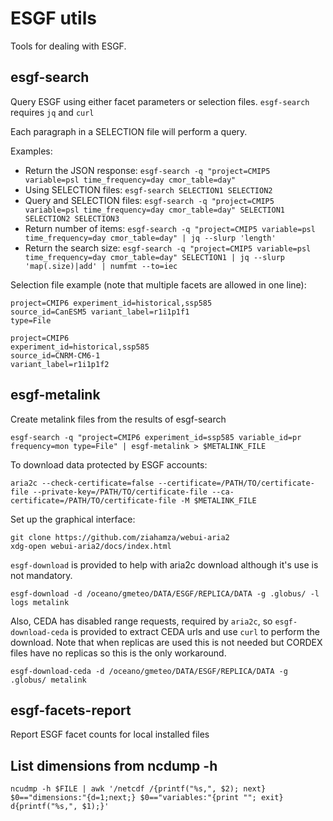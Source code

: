# ESGF utils

Tools for dealing with ESGF.

## esgf-search

Query ESGF using either facet parameters or selection files. `esgf-search` requires `jq` and `curl`

Each paragraph in a SELECTION file will perform a query.

Examples:

- Return the JSON response: `esgf-search -q "project=CMIP5 variable=psl time_frequency=day cmor_table=day"`
- Using SELECTION files: `esgf-search SELECTION1 SELECTION2`
- Query and SELECTION files: `esgf-search -q "project=CMIP5 variable=psl time_frequency=day cmor_table=day" SELECTION1 SELECTION2 SELECTION3`
- Return number of items: `esgf-search -q "project=CMIP5 variable=psl time_frequency=day cmor_table=day" | jq --slurp 'length'`
- Return the search size: `esgf-search -q "project=CMIP5 variable=psl time_frequency=day cmor_table=day" SELECTION1 | jq --slurp 'map(.size)|add' | numfmt --to=iec`

Selection file example (note that multiple facets are allowed in one line):

```
project=CMIP6 experiment_id=historical,ssp585
source_id=CanESM5 variant_label=r1i1p1f1
type=File

project=CMIP6
experiment_id=historical,ssp585
source_id=CNRM-CM6-1
variant_label=r1i1p1f2
```

## esgf-metalink

Create metalink files from the results of esgf-search

`esgf-search -q "project=CMIP6 experiment_id=ssp585 variable_id=pr frequency=mon type=File" | esgf-metalink > $METALINK_FILE`

To download data protected by ESGF accounts:

`
aria2c --check-certificate=false --certificate=/PATH/TO/certificate-file --private-key=/PATH/TO/certificate-file --ca-certificate=/PATH/TO/certificate-file -M $METALINK_FILE
`

Set up the graphical interface:

```
git clone https://github.com/ziahamza/webui-aria2
xdg-open webui-aria2/docs/index.html
```

`esgf-download` is provided to help with aria2c download although it's use is not mandatory.

```
esgf-download -d /oceano/gmeteo/DATA/ESGF/REPLICA/DATA -g .globus/ -l logs metalink
```

Also, CEDA has disabled range requests, required by `aria2c`, so `esgf-download-ceda` is provided to extract CEDA urls and use `curl` to perform the download. Note that when replicas are used this is not needed but CORDEX files have no replicas so this is the only workaround.

```
esgf-download-ceda -d /oceano/gmeteo/DATA/ESGF/REPLICA/DATA -g .globus/ metalink
```

## esgf-facets-report

Report ESGF facet counts for local installed files

## List dimensions from ncdump -h

```
ncudmp -h $FILE | awk '/netcdf /{printf("%s,", $2); next} $0=="dimensions:"{d=1;next;} $0=="variables:"{print ""; exit} d{printf("%s,", $1);}'
```
